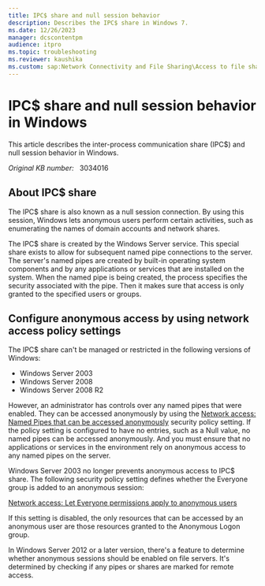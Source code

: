 ```yaml
---
title: IPC$ share and null session behavior
description: Describes the IPC$ share in Windows 7.
ms.date: 12/26/2023
manager: dcscontentpm
audience: itpro
ms.topic: troubleshooting
ms.reviewer: kaushika
ms.custom: sap:Network Connectivity and File Sharing\Access to file shares (SMB), csstroubleshoot
---
```

# IPC$ share and null session behavior in Windows

This article describes the inter-process communication share (IPC$) and null session behavior in Windows.

_Original KB number:_ &nbsp; 3034016

## About IPC$ share

The IPC$ share is also known as a null session connection. By using this session, Windows lets anonymous users perform certain activities, such as enumerating the names of domain accounts and network shares.

The IPC$ share is created by the Windows Server service. This special share exists to allow for subsequent named pipe connections to the server. The server's named pipes are created by built-in operating system components and by any applications or services that are installed on the system. When the named pipe is being created, the process specifies the security associated with the pipe. Then it makes sure that access is only granted to the specified users or groups.

## Configure anonymous access by using network access policy settings

The IPC$ share can't be managed or restricted in the following versions of Windows:

- Windows Server 2003
- Windows Server 2008
- Windows Server 2008 R2

However, an administrator has controls over any named pipes that were enabled. They can be accessed anonymously by using the [Network access: Named Pipes that can be accessed anonymously](/previous-versions/windows/it-pro/windows-server-2008-R2-and-2008/jj852278(v=ws.10)) security policy setting. If the policy setting is configured to have no entries, such as a Null value, no named pipes can be accessed anonymously. And you must ensure that no applications or services in the environment rely on anonymous access to any named pipes on the server.

Windows Server 2003 no longer prevents anonymous access to IPC$ share. The following security policy setting defines whether the Everyone group is added to an anonymous session:

[Network access: Let Everyone permissions apply to anonymous users](/previous-versions/windows/it-pro/windows-server-2003/cc778182(v=ws.10))

If this setting is disabled, the only resources that can be accessed by an anonymous user are those resources granted to the Anonymous Logon group.

In Windows Server 2012 or a later version, there's a feature to determine whether anonymous sessions should be enabled on file servers. It's determined by checking if any pipes or shares are marked for remote access.
